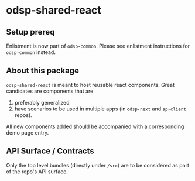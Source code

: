 # odsp-shared-react

## Setup prereq

Enlistment is now part of `odsp-common`. Please see enlistment instructions for `odsp-common` instead.

## About this package

`odsp-shared-react` is meant to host reusable react components. Great candidates are components that are

1. preferably generalized
2. have scenarios to be used in multiple apps (in `odsp-next` and `sp-client` repos).

All new components added should be accompanied with  a corresponding demo page entry.

## API Surface / Contracts
 
Only the top level bundles (directly under `/src`) are to be considered as part of the repo's API surface. 

